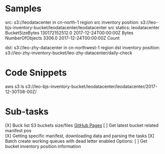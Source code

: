 # Samples
src: s3://leodatacenter in cn-north-1 region
src inventory position: s3://leo-bjs-inventory-bucket/leodatacenter/leodatacenter
src statics: leodatacenter BucketSizeBytes 130172152512.0    2017-12-24T00:00:00Z    Bytes NumberOfObjects 3306.0    2017-12-24T00:00:00Z    Count

dst: s3://leo-zhy-datacenter  in cn-northwest-1 region
dst inventory position: s3://leo-zhy-inventory-bucket/leo-zhy-datacenter/daily-check

# Code Snippets
aws s3 ls s3://leo-bjs-inventory-bucket/leodatacenter/leodatacenter/2017-12-30T08-00Z/

# Sub-tasks
[X] Buck list S3 buckets size/files [GitHub Pages](https://github.com/iceflow/aws-demo/blob/master/s3/cli/s3-stat.sh)
[ ] Get latest bucket related manifest pos  
[X] Getting specific manifest, downloading data and parsing the tasks
[X] Batch create working queues with dead letter enabled
Options:
[ ] Get bucket inventory position information
